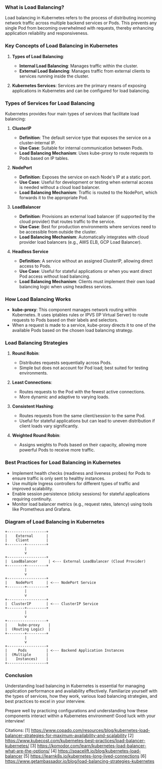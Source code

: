 ### What is Load Balancing?

Load balancing in Kubernetes refers to the process of distributing incoming network traffic across multiple backend services or Pods. This prevents any single Pod from becoming overwhelmed with requests, thereby enhancing application reliability and responsiveness.

### Key Concepts of Load Balancing in Kubernetes

1. **Types of Load Balancing**:
   - **Internal Load Balancing**: Manages traffic within the cluster.
   - **External Load Balancing**: Manages traffic from external clients to services running inside the cluster.

2. **Kubernetes Services**: Services are the primary means of exposing applications in Kubernetes and can be configured for load balancing.

### Types of Services for Load Balancing

Kubernetes provides four main types of services that facilitate load balancing:

1. **ClusterIP**
   - **Definition**: The default service type that exposes the service on a cluster-internal IP.
   - **Use Case**: Suitable for internal communication between Pods.
   - **Load Balancing Mechanism**: Uses kube-proxy to route requests to Pods based on IP tables.

2. **NodePort**
   - **Definition**: Exposes the service on each Node's IP at a static port.
   - **Use Case**: Useful for development or testing when external access is needed without a cloud load balancer.
   - **Load Balancing Mechanism**: Traffic is routed to the NodePort, which forwards it to the appropriate Pod.

3. **LoadBalancer**
   - **Definition**: Provisions an external load balancer (if supported by the cloud provider) that routes traffic to the service.
   - **Use Case**: Best for production environments where services need to be accessible from outside the cluster.
   - **Load Balancing Mechanism**: Automatically integrates with cloud provider load balancers (e.g., AWS ELB, GCP Load Balancer).

4. **Headless Service**
   - **Definition**: A service without an assigned ClusterIP, allowing direct access to Pods.
   - **Use Case**: Useful for stateful applications or when you want direct Pod access without load balancing.
   - **Load Balancing Mechanism**: Clients must implement their own load balancing logic when using headless services.

### How Load Balancing Works

- **kube-proxy**: This component manages network routing within Kubernetes. It uses iptables rules or IPVS (IP Virtual Server) to route requests to Pods based on their labels and selectors.
- When a request is made to a service, kube-proxy directs it to one of the available Pods based on the chosen load balancing strategy.

### Load Balancing Strategies

1. **Round Robin**:
   - Distributes requests sequentially across Pods.
   - Simple but does not account for Pod load; best suited for testing environments.

2. **Least Connections**:
   - Routes requests to the Pod with the fewest active connections.
   - More dynamic and adaptive to varying loads.

3. **Consistent Hashing**:
   - Routes requests from the same client/session to the same Pod.
   - Useful for stateful applications but can lead to uneven distribution if client loads vary significantly.

4. **Weighted Round Robin**:
   - Assigns weights to Pods based on their capacity, allowing more powerful Pods to receive more traffic.

### Best Practices for Load Balancing in Kubernetes

- Implement health checks (readiness and liveness probes) for Pods to ensure traffic is only sent to healthy instances.
- Use multiple Ingress controllers for different types of traffic and improved scalability.
- Enable session persistence (sticky sessions) for stateful applications requiring continuity.
- Monitor load balancer metrics (e.g., request rates, latency) using tools like Prometheus and Grafana.

### Diagram of Load Balancing in Kubernetes

```plaintext
+------------------+
|    External      |
|    Client        |
+--------+---------+
         |
         v
+------------------+
|  LoadBalancer     | <--- External LoadBalancer (Cloud Provider)
+--------+---------+
         |
         v
+------------------+
|    NodePort      | <--- NodePort Service
+--------+---------+
         |
         v
+------------------+
|  ClusterIP       | <--- ClusterIP Service
+--------+---------+
         | 
         v
+------------------+
|     kube-proxy    |
|  (Routing Logic)  |
+--------+---------+
         |
         v
+------------------+
|     Pods         | <--- Backend Application Instances
|  (Multiple       |
|    Instances)    |
+------------------+
```

### Conclusion

Understanding load balancing in Kubernetes is essential for managing application performance and availability effectively. Familiarize yourself with the types of services, how they work, various load balancing strategies, and best practices to excel in your interview.

Prepare well by practicing configurations and understanding how these components interact within a Kubernetes environment! Good luck with your interview!

Citations:
[1] https://www.copado.com/resources/blog/kubernetes-load-balancer-strategies-for-maximum-availability-and-scalability
[2] https://www.kubecost.com/kubernetes-best-practices/load-balancer-kubernetes/
[3] https://komodor.com/learn/kubernetes-load-balancer-what-are-the-options/
[4] https://spacelift.io/blog/kubernetes-load-balancer
[5] https://learnk8s.io/kubernetes-long-lived-connections
[6] https://www.getambassador.io/blog/load-balancing-strategies-kubernetes